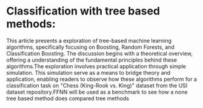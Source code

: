 
#  Classification with tree based methods:
This article presents a exploration of tree-based machine learning algorithms,
specifically focusing on Boosting, Random Forests, and Classification Boosting.
The discussion begins with a theoretical overview, offering a understanding of
the fundamental principles behind these algorithms.The exploration involves
practical application through simple simulation. This simulation serve as
a means to bridge theory and application, enabling readers to observe how
these algorithms perform for a classification task on "Chess (King-Rook vs.
King)" dataset from the USI dataset repository.FFNN will be used as a
benchmark to see how a none tree based method does compared tree methods